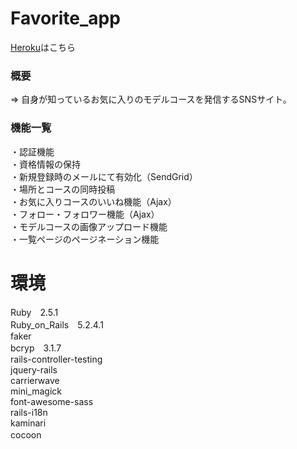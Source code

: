 # Favorite_app

[Heroku](https://favorite-app.herokuapp.com/)はこちら

### 概要
  ⇒ 自身が知っているお気に入りのモデルコースを発信するSNSサイト。

### 機能一覧
  ・認証機能  
  ・資格情報の保持  
  ・新規登録時のメールにて有効化（SendGrid）  
  ・場所とコースの同時投稿  
  ・お気に入りコースのいいね機能（Ajax）  
  ・フォロー・フォロワー機能（Ajax）  
  ・モデルコースの画像アップロード機能  
  ・一覧ページのページネーション機能  
  

# 環境
  Ruby　2.5.1  
  Ruby_on_Rails　5.2.4.1  
  faker  
  bcryp　3.1.7  
  rails-controller-testing  
  jquery-rails  
  carrierwave  
  mini_magick  
  font-awesome-sass  
  rails-i18n  
  kaminari  
  cocoon　
